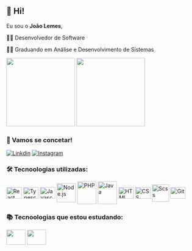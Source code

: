 ## 🧑 Hi!

Eu sou o **João Lemes**,

👩‍💻 Desenvolvedor de Software

👨‍🎓 Graduando em Análise e Desenvolvimento de Sistemas


<div>
  <img height="180em" src="https://github-readme-stats.vercel.app/api?username=JoaoLemes18&show_icons=true&theme=tokyonight"/>
  <img height="180em" src="https://github-readme-stats.vercel.app/api/top-langs/?username=JoaoLemes18&layout=compact&theme=tokyonight"/>
</div>

### 📌 Vamos se concetar!


[![Linkdin](https://img.shields.io/badge/LinkedIn-0077B5?style=for-the-badge&logo=linkedin&logoColor=white)](https://www.linkedin.com/in/joaolemes18/)
[![Instagram](https://img.shields.io/badge/Instagram-E4405F?style=for-the-badge&logo=instagram&logoColor=white)](https://www.instagram.com/lemesjoaoo/)

### 🛠️ Tecnoologias utilizadas:

<div>
<img align="center"  height="30" width="40" title= "React Js/React Native" src="https://cdn.jsdelivr.net/gh/devicons/devicon/icons/react/react-original.svg"/>
<img align="center"  height="30" width="40" title= "Typescript"  src="https://cdn.jsdelivr.net/gh/devicons/devicon/icons/typescript/typescript-original.svg"/>
<img align="center"  height="30" width="40" title= "Javascript"  src="https://cdn.jsdelivr.net/gh/devicons/devicon/icons/javascript/javascript-original.svg"/>
<img align="center"  height="50" width="50" title= "Node.js"  src="https://cdn.jsdelivr.net/gh/devicons/devicon@latest/icons/nodejs/nodejs-original-wordmark.svg" />
<img  align="center"  height="60" width="50" title= "PHP" src="https://cdn.jsdelivr.net/gh/devicons/devicon@latest/icons/php/php-original.svg" />
<img  align="center"  height="60" width="50" title= "Java" src="https://cdn.jsdelivr.net/gh/devicons/devicon@latest/icons/java/java-original-wordmark.svg" />
<img align="center"  height="30" width="40" title= "HTML"  src="https://cdn.jsdelivr.net/gh/devicons/devicon/icons/html5/html5-original.svg"/>
<img align="center"  height="30" width="40"  title= "CSS" src="https://cdn.jsdelivr.net/gh/devicons/devicon/icons/css3/css3-original.svg"/>
<img align="center"  height="45" width="45"  title= "Scss" src="https://cdn.jsdelivr.net/gh/devicons/devicon@latest/icons/sass/sass-original.svg"/>
<img align="center" height="30" width="40" title= "Git"  src="https://cdn.jsdelivr.net/gh/devicons/devicon/icons/git/git-original.svg"/>

</div>

### 📚 Tecnoologias que estou estudando:
<div>
<img align="center"  height="40" width="50" src="https://cdn.jsdelivr.net/gh/devicons/devicon/icons/graphql/graphql-plain-wordmark.svg"/>
<img align="center"  height="40" width="50" src="https://cdn.jsdelivr.net/gh/devicons/devicon/icons/amazonwebservices/amazonwebservices-original-wordmark.svg"/>
</div>
